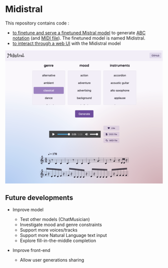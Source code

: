 # Midistral

This repository contains code :
- [to finetune and serve a finetuned Mistral model](./backend/README.md) to generate [ABC notation](https://abcnotation.com/) (and [MIDI file](https://en.wikipedia.org/wiki/MIDI)). The finetuned model is named Midistral.
- [to interact through a web UI](./frontend/README.md) with the Midistral model 

![midistral-frontend.png](./frontend/docs/midistral-frontend.png)

## Future developments

- Improve model
  - Test other models (ChatMusician)
  - Investigate mood and genre constraints
  - Support more voices/tracks
  - Support more Natural Language text input
  - Explore fill-in-the-middle completion
  
- Improve front-end
  - Allow user generations sharing
